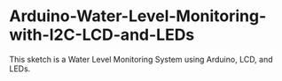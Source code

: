 # Arduino-Water-Level-Monitoring-with-I2C-LCD-and-LEDs
This sketch is a Water Level Monitoring System using Arduino, LCD, and LEDs.
